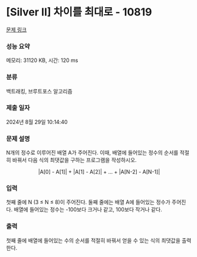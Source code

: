 # [Silver II] 차이를 최대로 - 10819 

[문제 링크](https://www.acmicpc.net/problem/10819) 

### 성능 요약

메모리: 31120 KB, 시간: 120 ms

### 분류

백트래킹, 브루트포스 알고리즘

### 제출 일자

2024년 8월 29일 10:14:40

### 문제 설명

<p>N개의 정수로 이루어진 배열 A가 주어진다. 이때, 배열에 들어있는 정수의 순서를 적절히 바꿔서 다음 식의 최댓값을 구하는 프로그램을 작성하시오.</p>

<p style="text-align:center">|A[0] - A[1]| + |A[1] - A[2]| + ... + |A[N-2] - A[N-1]|</p>

### 입력 

 <p>첫째 줄에 N (3 ≤ N ≤ 8)이 주어진다. 둘째 줄에는 배열 A에 들어있는 정수가 주어진다. 배열에 들어있는 정수는 -100보다 크거나 같고, 100보다 작거나 같다.</p>

### 출력 

 <p>첫째 줄에 배열에 들어있는 수의 순서를 적절히 바꿔서 얻을 수 있는 식의 최댓값을 출력한다.</p>


